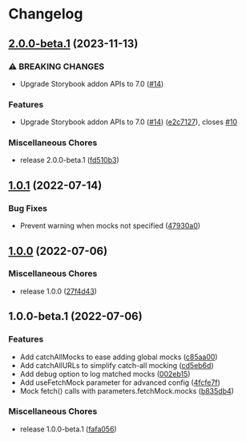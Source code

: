 # Changelog

## [2.0.0-beta.1](https://github.com/JohnAlbin/storybook-addon-fetch-mock/compare/v1.0.1...v2.0.0-beta.1) (2023-11-13)


### ⚠ BREAKING CHANGES

* Upgrade Storybook addon APIs to 7.0 ([#14](https://github.com/JohnAlbin/storybook-addon-fetch-mock/issues/14))

### Features

* Upgrade Storybook addon APIs to 7.0 ([#14](https://github.com/JohnAlbin/storybook-addon-fetch-mock/issues/14)) ([e2c7127](https://github.com/JohnAlbin/storybook-addon-fetch-mock/commit/e2c712771bcf63a12d4ba40bc7198e9d3e45ca14)), closes [#10](https://github.com/JohnAlbin/storybook-addon-fetch-mock/issues/10)


### Miscellaneous Chores

* release 2.0.0-beta.1 ([fd510b3](https://github.com/JohnAlbin/storybook-addon-fetch-mock/commit/fd510b3e1f2ca3196dcf7cd55ebe07006fb7671f))

## [1.0.1](https://github.com/JohnAlbin/storybook-addon-fetch-mock/compare/v1.0.0...v1.0.1) (2022-07-14)


### Bug Fixes

* Prevent warning when mocks not specified ([47930a0](https://github.com/JohnAlbin/storybook-addon-fetch-mock/commit/47930a0c4fd2e927dcb6eadc2cf17d2dfbcbee1c))

## [1.0.0](https://github.com/JohnAlbin/storybook-addon-fetch-mock/compare/v1.0.0-beta.1...v1.0.0) (2022-07-06)


### Miscellaneous Chores

* release 1.0.0 ([27f4d43](https://github.com/JohnAlbin/storybook-addon-fetch-mock/commit/27f4d43e66ab32eb820157b8da76f9a7c37f4249))

## 1.0.0-beta.1 (2022-07-06)


### Features

* Add catchAllMocks to ease adding global mocks ([c85aa00](https://github.com/JohnAlbin/storybook-addon-fetch-mock/commit/c85aa0067eb59591376bd9363520525301b655a9))
* Add catchAllURLs to simplify catch-all mocking ([cd5eb6d](https://github.com/JohnAlbin/storybook-addon-fetch-mock/commit/cd5eb6dd162ae583c3f4218cf28d1b435106ae21))
* Add debug option to log matched mocks ([002eb15](https://github.com/JohnAlbin/storybook-addon-fetch-mock/commit/002eb15971d83baf977b80395a434a16d5bf9f58))
* Add useFetchMock parameter for advanced config ([4fcfe7f](https://github.com/JohnAlbin/storybook-addon-fetch-mock/commit/4fcfe7f138460f3a09db6e9f68ccf3c2817b9392))
* Mock fetch() calls with parameters.fetchMock.mocks ([b835db4](https://github.com/JohnAlbin/storybook-addon-fetch-mock/commit/b835db4450f4d2727eb29b07ed39bb52a201ed2b))


### Miscellaneous Chores

* release 1.0.0-beta.1 ([fafa056](https://github.com/JohnAlbin/storybook-addon-fetch-mock/commit/fafa056d92be711d4afc87c2ea3bc66a9322a9b6))
